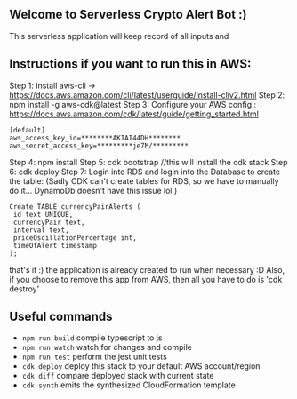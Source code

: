 ## Welcome to Serverless Crypto Alert Bot :)

This serverless application will keep record of all inputs and 


## Instructions if you want to run this in AWS:
Step 1: install aws-cli -> https://docs.aws.amazon.com/cli/latest/userguide/install-cliv2.html
Step 2: npm install -g aws-cdk@latest
Step 3: Configure your AWS config : https://docs.aws.amazon.com/cdk/latest/guide/getting_started.html
```
[default]
aws_access_key_id=********AKIAI44DH********
aws_secret_access_key=*********je7M/*********
```
Step 4: npm install
Step 5: cdk bootstrap    //this will install the cdk stack 
Step 6: cdk deploy
Step 7: Login into RDS and login into the Database to create the table:
(Sadly CDK can't create tables for RDS, so we have to manually do it... DynamoDb doesn't have this issue lol )
```
Create TABLE currencyPairAlerts (
 id text UNIQUE,
 currencyPair text,
 interval text,
 priceOscillationPercentage int,
 timeOfAlert timestamp 
);
```


that's it :) the application is already created to run when necessary :D
Also, if you choose to remove this app from AWS, then all you have to do is 'cdk destroy'



## Useful commands

 * `npm run build`   compile typescript to js
 * `npm run watch`   watch for changes and compile
 * `npm run test`    perform the jest unit tests
 * `cdk deploy`      deploy this stack to your default AWS account/region
 * `cdk diff`        compare deployed stack with current state
 * `cdk synth`       emits the synthesized CloudFormation template
